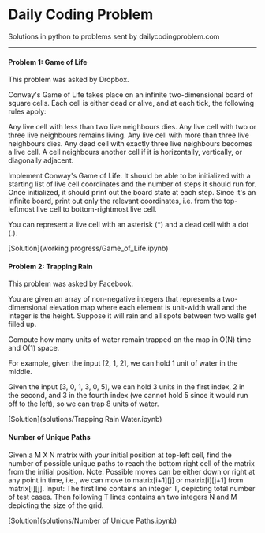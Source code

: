 # Daily Coding Problem

Solutions in python to problems sent by dailycodingproblem.com

---

#### Problem 1: Game of Life

This problem was asked by Dropbox.

Conway's Game of Life takes place on an infinite two-dimensional board of square cells. Each cell is either dead or alive, and at each tick, the following rules apply:

Any live cell with less than two live neighbours dies.
Any live cell with two or three live neighbours remains living.
Any live cell with more than three live neighbours dies.
Any dead cell with exactly three live neighbours becomes a live cell.
A cell neighbours another cell if it is horizontally, vertically, or diagonally adjacent.

Implement Conway's Game of Life. It should be able to be initialized with a starting list of live cell coordinates and the number of steps it should run for. Once initialized, it should print out the board state at each step. Since it's an infinite board, print out only the relevant coordinates, i.e. from the top-leftmost live cell to bottom-rightmost live cell.

You can represent a live cell with an asterisk (*) and a dead cell with a dot (.).

[Solution](working progress/Game_of_Life.ipynb)

#### Problem 2: Trapping Rain

This problem was asked by Facebook.

You are given an array of non-negative integers that represents a two-dimensional elevation map where each element is unit-width wall and the integer is the height. Suppose it will rain and all spots between two walls get filled up.

Compute how many units of water remain trapped on the map in O(N) time and O(1) space.

For example, given the input [2, 1, 2], we can hold 1 unit of water in the middle.

Given the input [3, 0, 1, 3, 0, 5], we can hold 3 units in the first index, 2 in the second, and 3 in the fourth index (we cannot hold 5 since it would run off to the left), so we can trap 8 units of water.

[Solution](solutions/Trapping Rain Water.ipynb)

#### Number of Unique Paths

Given a M X N matrix with your initial position at top-left cell, find the number of possible unique paths to reach the bottom right cell of the matrix from the initial position.
Note: Possible moves can be either down or right at any point in time, i.e., we can move to matrix[i+1][j] or matrix[i][j+1] from matrix[i][j].
Input: The first line contains an integer T, depicting total number of test cases. Then following T lines contains an two integers N and M depicting the size of the grid.

[Solution](solutions/Number of Unique Paths.ipynb)
